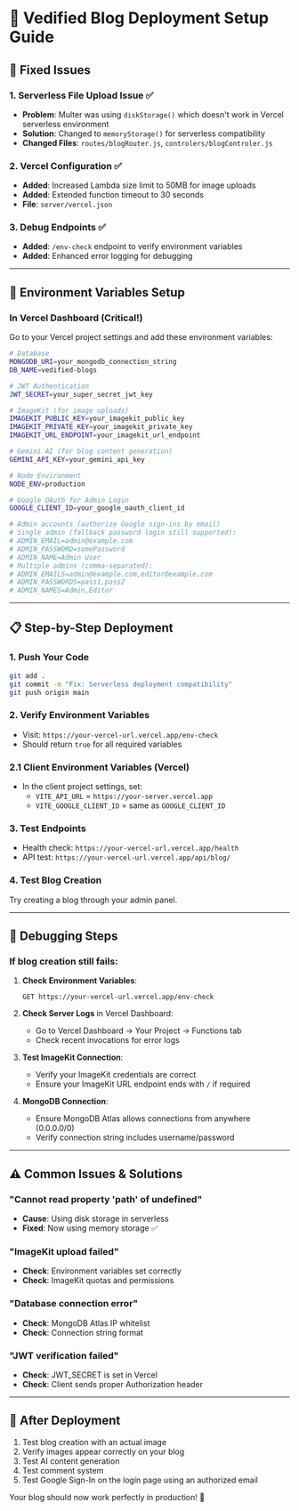 # 🚀 Vedified Blog Deployment Setup Guide

## 🔧 Fixed Issues

### 1. **Serverless File Upload Issue** ✅
- **Problem**: Multer was using `diskStorage()` which doesn't work in Vercel serverless environment
- **Solution**: Changed to `memoryStorage()` for serverless compatibility
- **Changed Files**: `routes/blogRouter.js`, `controlers/blogControler.js`

### 2. **Vercel Configuration** ✅
- **Added**: Increased Lambda size limit to 50MB for image uploads
- **Added**: Extended function timeout to 30 seconds
- **File**: `server/vercel.json`

### 3. **Debug Endpoints** ✅
- **Added**: `/env-check` endpoint to verify environment variables
- **Added**: Enhanced error logging for debugging

---

## 🔑 Environment Variables Setup

### **In Vercel Dashboard** (Critical!)

Go to your Vercel project settings and add these environment variables:

```bash
# Database
MONGODB_URI=your_mongodb_connection_string
DB_NAME=vedified-blogs

# JWT Authentication
JWT_SECRET=your_super_secret_jwt_key

# ImageKit (for image uploads)
IMAGEKIT_PUBLIC_KEY=your_imagekit_public_key
IMAGEKIT_PRIVATE_KEY=your_imagekit_private_key
IMAGEKIT_URL_ENDPOINT=your_imagekit_url_endpoint

# Gemini AI (for blog content generation)
GEMINI_API_KEY=your_gemini_api_key

# Node Environment
NODE_ENV=production

# Google OAuth for Admin Login
GOOGLE_CLIENT_ID=your_google_oauth_client_id

# Admin accounts (authorize Google sign-ins by email)
# Single admin (fallback password login still supported):
# ADMIN_EMAIL=admin@example.com
# ADMIN_PASSWORD=somePassword
# ADMIN_NAME=Admin User
# Multiple admins (comma-separated):
# ADMIN_EMAILS=admin@example.com,editor@example.com
# ADMIN_PASSWORDS=pass1,pass2
# ADMIN_NAMES=Admin,Editor
```

---

## 📋 Step-by-Step Deployment

### 1. **Push Your Code**
```bash
git add .
git commit -m "Fix: Serverless deployment compatibility"
git push origin main
```

### 2. **Verify Environment Variables**
- Visit: `https://your-vercel-url.vercel.app/env-check`
- Should return `true` for all required variables

### 2.1 **Client Environment Variables (Vercel)**
- In the client project settings, set:
  - `VITE_API_URL` = `https://your-server.vercel.app`
  - `VITE_GOOGLE_CLIENT_ID` = same as `GOOGLE_CLIENT_ID`

### 3. **Test Endpoints**
- Health check: `https://your-vercel-url.vercel.app/health`
- API test: `https://your-vercel-url.vercel.app/api/blog/`

### 4. **Test Blog Creation**
Try creating a blog through your admin panel.

---

## 🐛 Debugging Steps

### If blog creation still fails:

1. **Check Environment Variables**:
   ```
   GET https://your-vercel-url.vercel.app/env-check
   ```

2. **Check Server Logs** in Vercel Dashboard:
   - Go to Vercel Dashboard → Your Project → Functions tab
   - Check recent invocations for error logs

3. **Test ImageKit Connection**:
   - Verify your ImageKit credentials are correct
   - Ensure your ImageKit URL endpoint ends with `/` if required

4. **MongoDB Connection**:
   - Ensure MongoDB Atlas allows connections from anywhere (0.0.0.0/0)
   - Verify connection string includes username/password

---

## ⚠️ Common Issues & Solutions

### **"Cannot read property 'path' of undefined"**
- **Cause**: Using disk storage in serverless
- **Fixed**: Now using memory storage ✅

### **"ImageKit upload failed"**
- **Check**: Environment variables set correctly
- **Check**: ImageKit quotas and permissions

### **"Database connection error"**
- **Check**: MongoDB Atlas IP whitelist
- **Check**: Connection string format

### **"JWT verification failed"**
- **Check**: JWT_SECRET is set in Vercel
- **Check**: Client sends proper Authorization header

---

## 🚀 After Deployment

1. Test blog creation with an actual image
2. Verify images appear correctly on your blog
3. Test AI content generation
4. Test comment system
5. Test Google Sign-In on the login page using an authorized email

Your blog should now work perfectly in production! 🎉
